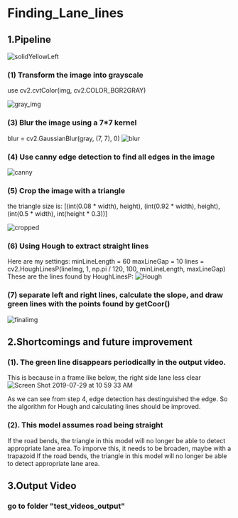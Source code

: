 # Finding_Lane_lines

## 1.Pipeline


![solidYellowLeft](https://user-images.githubusercontent.com/45247795/62015654-17b46600-b1e0-11e9-828d-35257c7f7b3a.jpg)


### (1) Transform the image into grayscale
use cv2.cvtColor(img, cv2.COLOR_BGR2GRAY)

![gray_img](https://user-images.githubusercontent.com/45247795/62017748-5cdd9580-b1ea-11e9-9626-7b547ab152e8.jpg)


### (3) Blur the image using a 7*7 kernel
blur = cv2.GaussianBlur(gray, (7, 7), 0)
![blur](https://user-images.githubusercontent.com/45247795/62017789-8a2a4380-b1ea-11e9-8d53-6817ade5072f.jpg)

### (4) Use canny edge detection to find all edges in the image

![canny](https://user-images.githubusercontent.com/45247795/62017796-8c8c9d80-b1ea-11e9-95a5-98c25c333dea.jpg)


### (5) Crop the image with a triangle
the triangle size is:
[(int(0.08 * width), height), (int(0.92 * width), height), (int(0.5 * width), int(height * 0.3))]

![cropped](https://user-images.githubusercontent.com/45247795/62017800-90202480-b1ea-11e9-9e54-87a031bb2892.jpg)


### (6) Using Hough to extract straight lines
  Here are my settings:
   minLineLength = 60
   maxLineGap = 10
   lines = cv2.HoughLinesP(lineImg, 1, np.pi / 120, 100, minLineLength, maxLineGap)
  These are the lines found by HoughLinesP:
  ![Hough](https://user-images.githubusercontent.com/45247795/62018179-3587c800-b1ec-11e9-805b-76e9c180133d.jpg)
  
### (7) separate left and right lines, calculate the slope, and draw green lines with the points found by getCoor()

![finalimg](https://user-images.githubusercontent.com/45247795/62018186-3882b880-b1ec-11e9-820c-48eec07ab040.jpg)


## 2.Shortcomings and future improvement
### (1). The green line disappears periodically in the output video.
  This is because in a frame like below, the right side lane less clear
  ![Screen Shot 2019-07-29 at 10 59 33 AM](https://user-images.githubusercontent.com/45247795/62019134-1723cb80-b1f0-11e9-913d-ba84865875f3.png)

  As we can see from step 4, edge detection has destinguished the edge. So the algorithm for Hough and calculating lines    should be improved.
  
### (2). This model assumes road being straight
  If the road bends, the triangle in this model will no longer be able to detect appropriate lane area.
  To imporve this, it needs to be broaden, maybe with a trapazoid
  If the road bends, the triangle in this model will no longer be able to detect appropriate lane area.

## 3.Output Video
### go to folder "test_videos_output"




